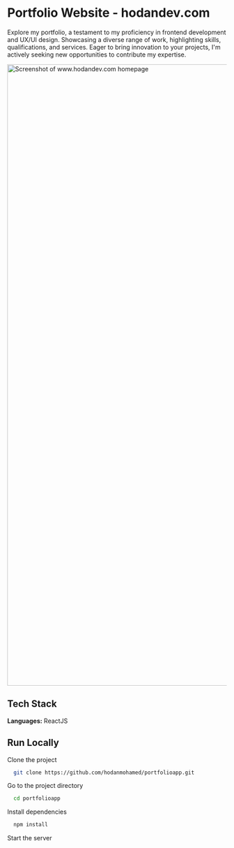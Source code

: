 # Portfolio Website - hodandev.com

Explore my portfolio, a testament to my proficiency in frontend development and UX/UI design. Showcasing a diverse range of work, highlighting skills, qualifications, and services. Eager to bring innovation to your projects, I'm actively seeking new opportunities to contribute my expertise.

<img width="1422" alt="Screenshot of www.hodandev.com homepage" src="https://github.com/hodanmohamed/portfolioapp/assets/100366164/d628bbcc-f0f3-4692-9c38-c21425da01e4">

## Tech Stack

**Languages:** ReactJS

## Run Locally

Clone the project

```bash
  git clone https://github.com/hodanmohamed/portfolioapp.git
```

Go to the project directory

```bash
  cd portfolioapp
```

Install dependencies

```bash
  npm install
```

Start the server
